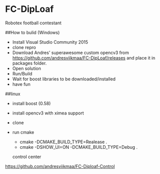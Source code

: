 # FC-DipLoaf
Robotex football contestant


##How to bulid (Windows)
* Install Visual Studio Community 2015
* clone repro
* Download Andres' superawesome custom opencv3 from https://github.com/andresviikmaa/FC-DipLoaf/releases and place it in packages folder.
* Open solution
* Run/Build
* Wait for boost libraries to be downloaded/installed
* have fun

##linux
* install boost (0.58)
* install opencv3 with ximea support
* clone
* run cmake
  * cmake -DCMAKE_BUILD_TYPE=Realease .
  * cmake -DSHOW_UI=ON -DCMAKE_BUILD_TYPE=Debug .
  
  control center
  
 https://github.com/andresviikmaa/FC-Diploaf-Control
